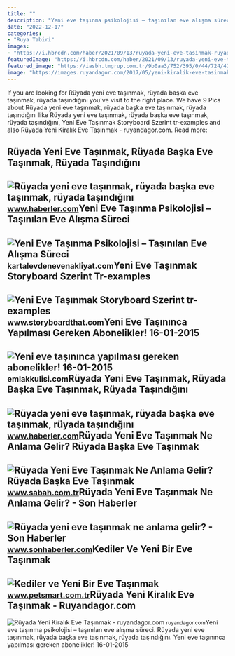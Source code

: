 ```yaml
---
title: ""
description: "Yeni eve taşınma psikolojisi – taşınılan eve alışma süreci"
date: "2022-12-17"
categories:
- "Ruya Tabiri"
images:
- "https://i.hbrcdn.com/haber/2021/09/13/ruyada-yeni-eve-tasinmak-ruyada-baska-eve-14391829_154_m.jpg"
featuredImage: "https://i.hbrcdn.com/haber/2021/09/13/ruyada-yeni-eve-tasinmak-ruyada-baska-eve-14391829_154_m.jpg"
featured_image: "https://iasbh.tmgrup.com.tr/9b0aa3/752/395/0/44/724/424?u=https://isbh.tmgrup.com.tr/sbh/2022/05/26/ruyada-yeni-eve-tasinmak-ne-anlama-gelir-ruyada-baska-eve-tasinmak-anlami-1653573144790.jpg"
image: "https://images.ruyandagor.com/2017/05/yeni-kiralik-eve-tasinmak-1745.jpg"
---
```


If you are looking for Rüyada yeni eve taşınmak, rüyada başka eve taşınmak, rüyada taşındığını you've visit to the right place. We have 9 Pics about Rüyada yeni eve taşınmak, rüyada başka eve taşınmak, rüyada taşındığını like Rüyada yeni eve taşınmak, rüyada başka eve taşınmak, rüyada taşındığını, Yeni Eve Taşınmak Storyboard Szerint tr-examples and also Rüyada Yeni Kiralık Eve Taşınmak - ruyandagor.com. Read more:

Rüyada Yeni Eve Taşınmak, Rüyada Başka Eve Taşınmak, Rüyada Taşındığını
-----------------------------------------------------------------------

 ![Rüyada yeni eve taşınmak, rüyada başka eve taşınmak, rüyada taşındığını](https://i.hbrcdn.com/haber/2021/09/13/ruyada-yeni-eve-tasinmak-ruyada-baska-eve-14391829_3345_amp.jpg) <small>www.haberler.com</small>Yeni Eve Taşınma Psikolojisi – Taşınılan Eve Alışma Süreci
----------------------------------------------------------

 ![Yeni Eve Taşınma Psikolojisi – Taşınılan Eve Alışma Süreci](https://kartalevdenevenakliyat.com/wp-content/uploads/2021/05/soganlik-sehirler-arasi-nakliyat.jpg) <small>kartalevdenevenakliyat.com</small>Yeni Eve Taşınmak Storyboard Szerint Tr-examples
------------------------------------------------

 ![Yeni Eve Taşınmak Storyboard Szerint tr-examples](https://cdn.storyboardthat.com/storyboard-srcsets/tr-examples/yeni-eve-tasinmak.png) <small>www.storyboardthat.com</small>Yeni Eve Taşınınca Yapılması Gereken Abonelikler! 16-01-2015
------------------------------------------------------------

 ![Yeni eve taşınınca yapılması gereken abonelikler! 16-01-2015](https://cdn.emlakkulisi.com/resim/orjinal/ODc2NzUyMz-yeni-eve-tasininca-yapilmasi-gereken-abonelikler.jpeg) <small>emlakkulisi.com</small>Rüyada Yeni Eve Taşınmak, Rüyada Başka Eve Taşınmak, Rüyada Taşındığını
-----------------------------------------------------------------------

 ![Rüyada yeni eve taşınmak, rüyada başka eve taşınmak, rüyada taşındığını](https://i.hbrcdn.com/haber/2021/09/13/ruyada-yeni-eve-tasinmak-ruyada-baska-eve-14391829_154_m.jpg) <small>www.haberler.com</small>Rüyada Yeni Eve Taşınmak Ne Anlama Gelir? Rüyada Başka Eve Taşınmak
-------------------------------------------------------------------

 ![Rüyada Yeni Eve Taşınmak Ne Anlama Gelir? Rüyada Başka Eve Taşınmak](https://iasbh.tmgrup.com.tr/9b0aa3/752/395/0/44/724/424?u=https://isbh.tmgrup.com.tr/sbh/2022/05/26/ruyada-yeni-eve-tasinmak-ne-anlama-gelir-ruyada-baska-eve-tasinmak-anlami-1653573144790.jpg) <small>www.sabah.com.tr</small>Rüyada Yeni Eve Taşınmak Ne Anlama Gelir? - Son Haberler
--------------------------------------------------------

 ![Rüyada yeni eve taşınmak ne anlama gelir? - Son Haberler](https://i.sonhaberler.com/2/1280/720/storage/files/images/2020/05/05/ruyada-yeni-eve-tasinmak-3Kkl_cover.jpg) <small>www.sonhaberler.com</small>Kediler Ve Yeni Bir Eve Taşınmak
--------------------------------

 ![Kediler ve Yeni Bir Eve Taşınmak](https://static.ticimax.cloud/53195/Uploads/Blog/Kediler-ve-Yeni-Bir-Eve-Tasinmak-d84e.png) <small>www.petsmart.com.tr</small>Rüyada Yeni Kiralık Eve Taşınmak - Ruyandagor.com
-------------------------------------------------

 ![Rüyada Yeni Kiralık Eve Taşınmak - ruyandagor.com](https://images.ruyandagor.com/2017/05/yeni-kiralik-eve-tasinmak-1745.jpg) <small>ruyandagor.com</small>Yeni eve taşınma psikolojisi – taşınılan eve alışma süreci. Rüyada yeni eve taşınmak, rüyada başka eve taşınmak, rüyada taşındığını. Yeni eve taşınınca yapılması gereken abonelikler! 16-01-2015
